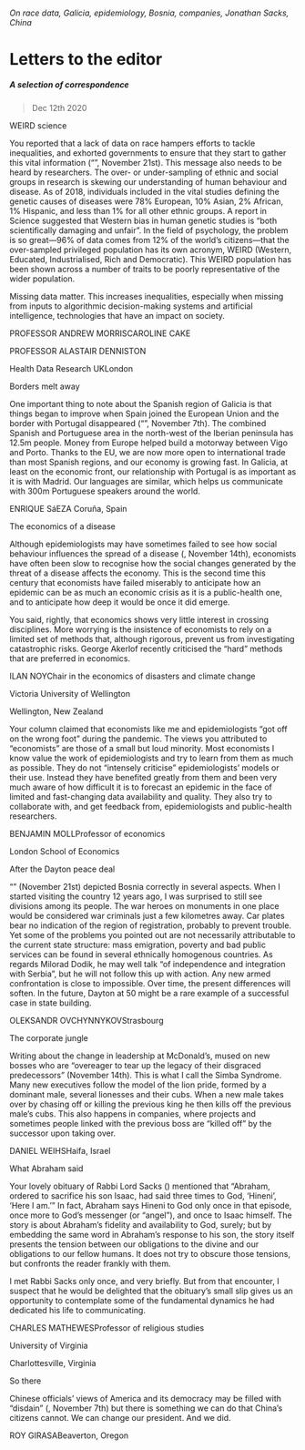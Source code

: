 ###### On race data, Galicia, epidemiology, Bosnia, companies, Jonathan Sacks, China
# Letters to the editor 
##### A selection of correspondence 
> Dec 12th 2020 



WEIRD science

You reported that a lack of data on race hampers efforts to tackle inequalities, and exhorted governments to ensure that they start to gather this vital information (“”, November 21st). This message also needs to be heard by researchers. The over- or under-sampling of ethnic and social groups in research is skewing our understanding of human behaviour and disease. As of 2018, individuals included in the vital studies defining the genetic causes of diseases were 78% European, 10% Asian, 2% African, 1% Hispanic, and less than 1% for all other ethnic groups. A report in Science suggested that Western bias in human genetic studies is “both scientifically damaging and unfair”. In the field of psychology, the problem is so great—96% of data comes from 12% of the world’s citizens—that the over-sampled privileged population has its own acronym, WEIRD (Western, Educated, Industrialised, Rich and Democratic). This WEIRD population has been shown across a number of traits to be poorly representative of the wider population.


Missing data matter. This increases inequalities, especially when missing from inputs to algorithmic decision-making systems and artificial intelligence, technologies that have an impact on society.

PROFESSOR ANDREW MORRISCAROLINE CAKE
PROFESSOR ALASTAIR DENNISTON
Health Data Research UKLondon

Borders melt away

One important thing to note about the Spanish region of Galicia is that things began to improve when Spain joined the European Union and the border with Portugal disappeared (“”, November 7th). The combined Spanish and Portuguese area in the north-west of the Iberian peninsula has 12.5m people. Money from Europe helped build a motorway between Vigo and Porto. Thanks to the EU, we are now more open to international trade than most Spanish regions, and our economy is growing fast. In Galicia, at least on the economic front, our relationship with Portugal is as important as it is with Madrid. Our languages are similar, which helps us communicate with 300m Portuguese speakers around the world.

ENRIQUE SáEZA Coruña, Spain

The economics of a disease

Although epidemiologists may have sometimes failed to see how social behaviour influences the spread of a disease (, November 14th), economists have often been slow to recognise how the social changes generated by the threat of a disease affects the economy. This is the second time this century that economists have failed miserably to anticipate how an epidemic can be as much an economic crisis as it is a public-health one, and to anticipate how deep it would be once it did emerge.

You said, rightly, that economics shows very little interest in crossing disciplines. More worrying is the insistence of economists to rely on a limited set of methods that, although rigorous, prevent us from investigating catastrophic risks. George Akerlof recently criticised the “hard” methods that are preferred in economics.

ILAN NOYChair in the economics of disasters and climate change
Victoria University of Wellington
Wellington, New Zealand

Your column claimed that economists like me and epidemiologists “got off on the wrong foot” during the pandemic. The views you attributed to “economists” are those of a small but loud minority. Most economists I know value the work of epidemiologists and try to learn from them as much as possible. They do not “intensely criticise” epidemiologists’ models or their use. Instead they have benefited greatly from them and been very much aware of how difficult it is to forecast an epidemic in the face of limited and fast-changing data availability and quality. They also try to collaborate with, and get feedback from, epidemiologists and public-health researchers.

BENJAMIN MOLLProfessor of economics
London School of Economics

After the Dayton peace deal

“” (November 21st) depicted Bosnia correctly in several aspects. When I started visiting the country 12 years ago, I was surprised to still see divisions among its people. The war heroes on monuments in one place would be considered war criminals just a few kilometres away. Car plates bear no indication of the region of registration, probably to prevent trouble. Yet some of the problems you pointed out are not necessarily attributable to the current state structure: mass emigration, poverty and bad public services can be found in several ethnically homogenous countries. As regards Milorad Dodik, he may well talk “of independence and integration with Serbia”, but he will not follow this up with action. Any new armed confrontation is close to impossible. Over time, the present differences will soften. In the future, Dayton at 50 might be a rare example of a successful case in state building.

OLEKSANDR OVCHYNNYKOVStrasbourg

The corporate jungle

Writing about the change in leadership at McDonald’s, mused on new bosses who are “overeager to tear up the legacy of their disgraced predecessors” (November 14th). This is what I call the Simba Syndrome. Many new executives follow the model of the lion pride, formed by a dominant male, several lionesses and their cubs. When a new male takes over by chasing off or killing the previous king he then kills off the previous male’s cubs. This also happens in companies, where projects and sometimes people linked with the previous boss are “killed off” by the successor upon taking over.

DANIEL WEIHSHaifa, Israel

What Abraham said

Your lovely obituary of Rabbi Lord Sacks () mentioned that “Abraham, ordered to sacrifice his son Isaac, had said three times to God, ‘Hineni’, ‘Here I am.’” In fact, Abraham says Hineni to God only once in that episode, once more to God’s messenger (or “angel”), and once to Isaac himself. The story is about Abraham’s fidelity and availability to God, surely; but by embedding the same word in Abraham’s response to his son, the story itself presents the tension between our obligations to the divine and our obligations to our fellow humans. It does not try to obscure those tensions, but confronts the reader frankly with them.

I met Rabbi Sacks only once, and very briefly. But from that encounter, I suspect that he would be delighted that the obituary’s small slip gives us an opportunity to contemplate some of the fundamental dynamics he had dedicated his life to communicating.

CHARLES MATHEWESProfessor of religious studies
University of Virginia
Charlottesville, Virginia

So there

Chinese officials’ views of America and its democracy may be filled with “disdain” (, November 7th) but there is something we can do that China’s citizens cannot. We can change our president. And we did.

ROY GIRASABeaverton, Oregon
